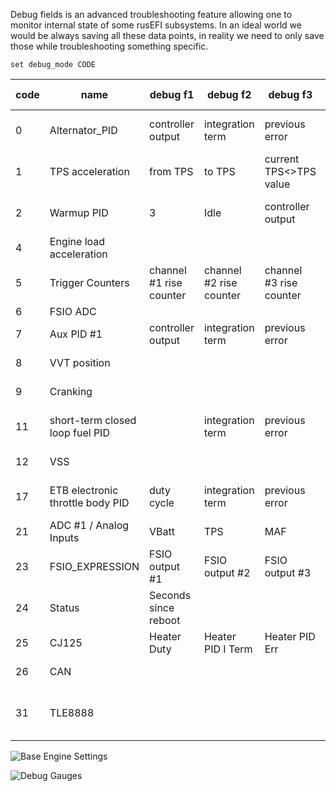 Debug fields is an advanced troubleshooting feature allowing one to monitor internal state of some rusEFI subsystems. In an ideal world we would be always saving all these data points, in reality we need to only save those while troubleshooting something specific.

`set debug_mode CODE`


| code | name | debug f1 | debug f2 | debug f3 | debug f4 | debug f5 | debug f6 | debug f7 | debug i1 | debug i2 | debug i3 | debug i4 | debug i5
|-|-|-|-|-|-|-|-|-|-|-|-|-|-|
| 0 | Alternator_PID | controller output | integration term | previous error | I setting | D setting | dTerm | maxValue | P setting | offset | settings change counter
| 1 | TPS acceleration | from TPS | to TPS | current TPS<>TPS value | extra fuel
| 2 | Warmup PID | 3 | Idle | controller output | integration term | previous error | I setting | D setting | dTerm | maxValue | P setting | offset | settings change counter
| 4 | Engine load acceleration
| 5 | Trigger Counters | channel #1 rise counter | channel #2 rise counter | channel #3 rise counter | | | | | channel #1 fall counter | channel #2 fall counter | channel #3 fall counter
| 6 | FSIO ADC
| 7 | Aux PID #1 | controller output | integration term | previous error | I setting | D setting | dTerm
| 8 | VVT position | | | | | | | | VVT event counter
| 9 | Cranking | | | | | | | | cycles from start counter
| 11 | short-term closed loop fuel PID | | integration term | previous error | I setting | D setting | dTerm | maxValue | P setting | offset | settings change counter
| 12 | VSS | | | | | | | | vss event counter
| 17 | ETB electronic throttle body PID | duty cycle | integration term | previous error | I setting | D setting | dTerm | maxValue | P setting | offset | settings change counter
| 21 | ADC #1 / Analog Inputs | VBatt | TPS | MAF | MAP | CLT | IAT | EGO
| 23 | FSIO_EXPRESSION | FSIO output #1 | FSIO output #2 | FSIO output #3 | FSIO output #4 | FSIO output #5 | FSIO output #6 
| 24 | Status | Seconds since reboot | | | | | | | VCS_VERSION
| 25 | CJ125 | Heater Duty | Heater PID I Term | Heater PID Err | UA | UR | Calibr.UA | Calibr.UR | State | Diag.reg
| 26 | CAN | | | | | | | | read counter | write OK | write NOT ok
| 31 | TLE8888 | | | | | | | | SPI counter | latest transmit | latest recieved | init count (should be 2) | i5

![Base Engine Settings](Images/1-Base_Engine_Settings.png)

![Debug Gauges](Images/debug_gauges.png)

